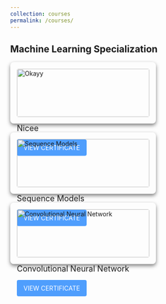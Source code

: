 ```yaml
---
collection: courses
permalink: /courses/
---
```


<html lang="en">
<head>
    <meta charset="UTF-8">
    <meta name="viewport" content="width=device-width, initial-scale=1.0">
    <title>Certificate Portfolio</title>
    <style>
        .certificate-container {
            display: flex;
            gap: 20px;
            flex-wrap: wrap;
        }
        .certificate-card {
            padding: 15px;
            border-radius: 8px;
            width: 300px;
            box-shadow: 0 4px 8px rgba(0, 0, 0, 0.5);
        }
        .certificate-card img {
            width: 100%;
            border-radius: 4px;
        }
        .certificate-title {
            font-size: 18px;
            margin: 15px 0;
        }
        .view-button {
            background-color: #4f9efd;
            color: white;
            padding: 10px 15px;
            border: none;
            border-radius: 4px;
            text-decoration: none;
            display: inline-block;
            text-align: center;
            transition: background-color 0.3s ease;
        }
        .view-button:hover {
            background-color: #3b7dd8;
        }
    </style>
</head>
<body>
    <h2>Machine Learning Specialization</h2>
    <div class="certificate-container">
        <div class="certificate-card">
                <img src="/mnt/data/image.png" alt="Okayy">
            </a>
            <div class="certificate-title">Nicee</div>
            <a href="https://example.com/certificate1" class="view-button" target="_blank">VIEW CERTIFICATE</a>
        </div>

  <div class="certificate-card">
            <a href="https://example.com/certificate2" target="_blank">
                <img src="/mnt/data/image.png" alt="Sequence Models">
            </a>
            <div class="certificate-title">Sequence Models</div>
            <a href="https://example.com/certificate2" class="view-button" target="_blank">VIEW CERTIFICATE</a>
        </div>

  <div class="certificate-card">
            <a href="https://example.com/certificate3" target="_blank">
                <img src="/mnt/data/image.png" alt="Convolutional Neural Network">
            </a>
            <div class="certificate-title">Convolutional Neural Network</div>
            <a href="https://example.com/certificate3" class="view-button" target="_blank">VIEW CERTIFICATE</a>
        </div>
    </div>
</body>
</html>

